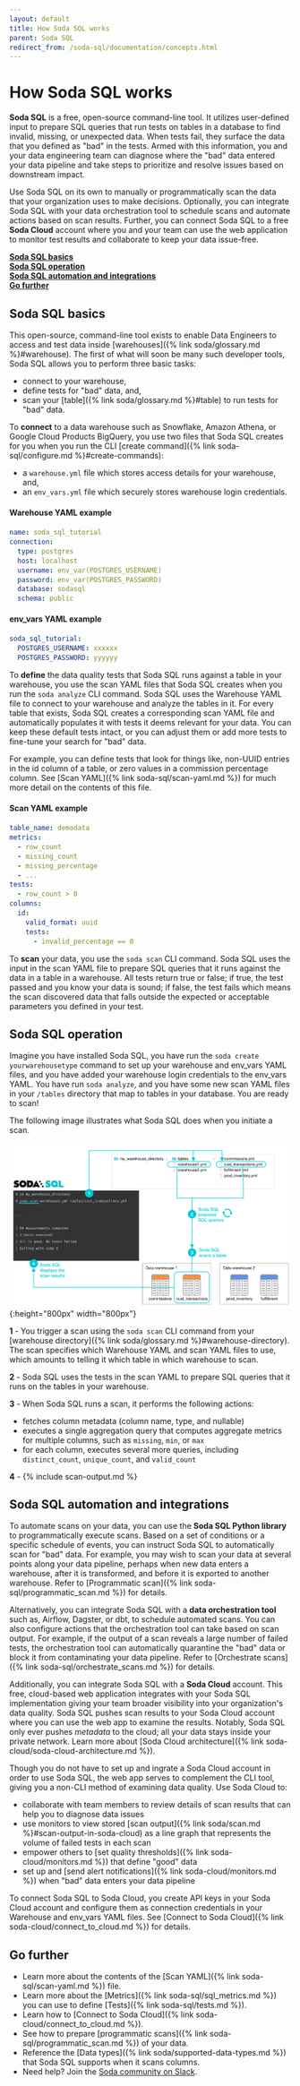 ```yaml
---
layout: default
title: How Soda SQL works
parent: Soda SQL
redirect_from: /soda-sql/documentation/concepts.html
---
```


# How Soda SQL works

**Soda SQL** is a free, open-source command-line tool. It utilizes user-defined input to prepare SQL queries that run tests on tables in a database to find invalid, missing, or unexpected data. When tests fail, they surface the data that you defined as "bad" in the tests. Armed with this information, you and your data engineering team can diagnose where the "bad" data entered your data pipeline and take steps to prioritize and resolve issues based on downstream impact.

Use Soda SQL on its own to manually or programmatically scan the data that your organization uses to make decisions. Optionally, you can integrate Soda SQL with your data orchestration tool to schedule scans and automate actions based on scan results. Further, you can connect Soda SQL to a free **Soda Cloud** account where you and your team can use the web application to monitor test results and collaborate to keep your data issue-free.

**[Soda SQL basics](#soda-sql-basics)<br />
[Soda SQL operation](#soda-sql-operation)<br />
[Soda SQL automation and integrations](#soda-sql-automation-and-integrations)<br />
[Go further](#go-further)<br />**


## Soda SQL basics

This open-source, command-line tool exists to enable Data Engineers to access and test data inside [warehouses]({% link soda/glossary.md %}#warehouse). The first of what will soon be many such developer tools, Soda SQL allows you to perform three basic tasks:

- connect to your warehouse,
- define tests for "bad" data, and,
- scan your [table]({% link soda/glossary.md %}#table) to run tests for "bad" data.


To **connect** to a data warehouse such as Snowflake, Amazon Athena, or Google Cloud Products BigQuery, you use two files that Soda SQL creates for you when you run the CLI [create command]({% link soda-sql/configure.md %}#create-commands):
- a `warehouse.yml` file which stores access details for your warehouse, and,
- an `env_vars.yml` file which securely stores warehouse login credentials.

#### Warehouse YAML example
```yaml
name: soda_sql_tutorial
connection:
  type: postgres
  host: localhost
  username: env_var(POSTGRES_USERNAME)
  password: env_var(POSTGRES_PASSWORD)
  database: sodasql
  schema: public
```

#### env_vars YAML example
```yaml
soda_sql_tutorial:
  POSTGRES_USERNAME: xxxxxx
  POSTGRES_PASSWORD: yyyyyy
```

To **define** the data quality tests that Soda SQL runs against a table in your warehouse, you use the scan YAML files that Soda SQL creates when you run the `soda analyze` CLI command. Soda SQL uses the Warehouse YAML file to connect to your warehouse and analyze the tables in it. For every table that exists, Soda SQL creates a corresponding scan YAML file and automatically populates it with tests it deems relevant for your data. You can keep these default tests intact, or you can adjust them or add more tests to fine-tune your search for "bad" data.

For example, you can define tests that look for things like, non-UUID entries in the id column of a table, or zero values in a commission percentage column. See [Scan YAML]({% link soda-sql/scan-yaml.md %}) for much more detail on the contents of this file.

#### Scan YAML example
```yaml
table_name: demodata
metrics:
  - row_count
  - missing_count
  - missing_percentage
  - ...
tests:
  - row_count > 0
columns:
  id:
    valid_format: uuid
    tests:
      - invalid_percentage == 0
```

To **scan** your data, you use the `soda scan` CLI command. Soda SQL uses the input in the scan YAML file to prepare SQL queries that it runs against the data in a table in a warehouse. All tests return true or false; if true, the test passed and you know your data is sound; if false, the test fails which means the scan discovered data that falls outside the expected or acceptable parameters you defined in your test.


## Soda SQL operation

Imagine you have installed Soda SQL, you have run the `soda create yourwarehousetype` command to set up your warehouse and env_vars YAML files, and you have added your warehouse login credentials to the env_vars YAML. You have run `soda analyze`, and you have some new scan YAML files in your `/tables` directory that map to tables in your database. You are ready to scan!

The following image illustrates what Soda SQL does when you initiate a scan.

![soda-operation](/assets/images/soda-operation.png){:height="800px" width="800px"}

**1** - You trigger a scan using the `soda scan` CLI command from your [warehouse directory]({% link soda/glossary.md %}#warehouse-directory). The scan specifies which Warehouse YAML and scan YAML files to use, which amounts to telling it which table in which warehouse to scan.

**2** - Soda SQL uses the tests in the scan YAML to prepare SQL queries that it runs on the tables in your warehouse.

**3** - When Soda SQL runs a scan, it performs the following actions:
- fetches column metadata (column name, type, and nullable)
- executes a single aggregation query that computes aggregate metrics for multiple columns, such as `missing`, `min`, or `max`
- for each column, executes several more queries, including `distinct_count`, `unique_count`, and `valid_count`

**4** - {% include scan-output.md %}


## Soda SQL automation and integrations

To automate scans on your data, you can use the **Soda SQL Python library** to programmatically execute scans. Based on a set of conditions or a specific schedule of events, you can instruct Soda SQL to automatically scan for "bad" data. For example, you may wish to scan your data at several points along your data pipeline, perhaps when new data enters a warehouse, after it is transformed, and before it is exported to another warehouse. Refer to [Programmatic scan]({% link soda-sql/programmatic_scan.md %}) for details.

Alternatively, you can integrate Soda SQL with a **data orchestration tool** such as, Airflow, Dagster, or dbt, to schedule automated scans. You can also configure actions that the orchestration tool can take based on scan output. For example, if the output of a scan reveals a large number of failed tests, the orchestration tool can automatically quarantine the "bad" data or block it from contaminating your data pipeline. Refer to [Orchestrate scans]({% link soda-sql/orchestrate_scans.md %}) for details.

Additionally, you can integrate Soda SQL with a **Soda Cloud** account. This free, cloud-based web application integrates with your Soda SQL implementation giving your team broader visibility into your organization's data quality. Soda SQL pushes scan results to your Soda Cloud account where you can use the web app to examine the results. Notably, Soda SQL only ever pushes *metadata* to the cloud; all your data stays inside your private network. Learn more about [Soda Cloud architecture]({% link soda-cloud/soda-cloud-architecture.md %}).

Though you do not have to set up and ingrate a Soda Cloud account in order to use Soda SQL, the web app serves to complement the CLI tool, giving you a non-CLI method of examining data quality. Use Soda Cloud to:

- collaborate with team members to review details of scan results that can help you to diagnose data issues
- use monitors to view stored [scan output]({% link soda/scan.md %}#scan-output-in-soda-cloud) as a line graph that represents the volume of failed tests in each scan
- empower others to [set quality thresholds]({% link soda-cloud/monitors.md %}) that define "good" data
- set up and [send alert notifications]({% link soda-cloud/monitors.md %}) when "bad" data enters your data pipeline

To connect Soda SQL to Soda Cloud, you create API keys in your Soda Cloud account and configure them as connection credentials in your Warehouse and env_vars YAML files. See [Connect to Soda Cloud]({% link soda-cloud/connect_to_cloud.md %}) for details.

## Go further
* Learn more about the contents of the [Scan YAML]({% link soda-sql/scan-yaml.md %}) file.
* Learn more about the [Metrics]({% link soda-sql/sql_metrics.md %}) you can use to define [Tests]({% link soda-sql/tests.md %}).
* Learn how to [Connect to Soda Cloud]({% link soda-cloud/connect_to_cloud.md %}).
* See how to prepare [programmatic scans]({% link soda-sql/programmatic_scan.md %}) of your data.
* Reference the [Data types]({% link soda/supported-data-types.md %}) that Soda SQL supports when it scans columns.
* Need help? Join the <a href="http://community.soda.io/slack" target="_blank"> Soda community on Slack</a>.